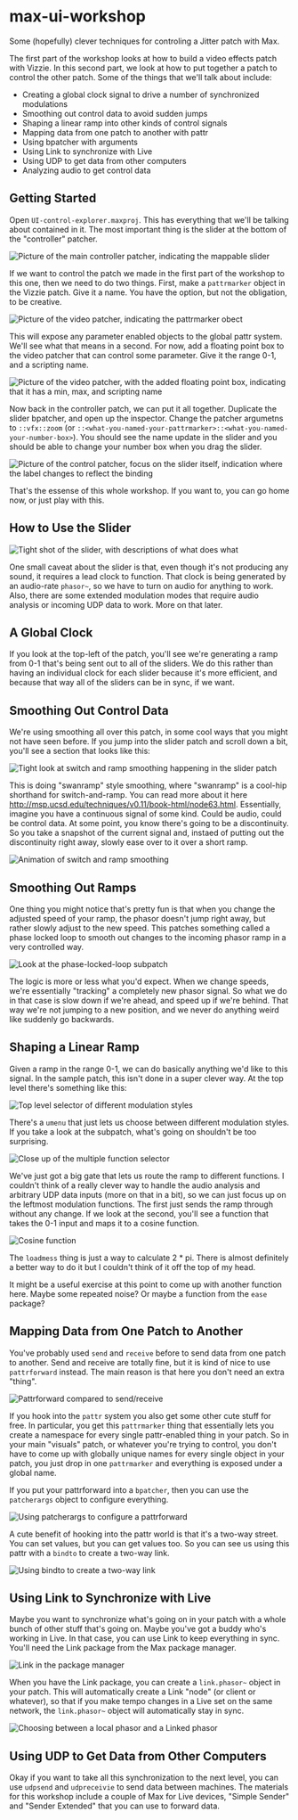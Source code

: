 # max-ui-workshop
Some (hopefully) clever techniques for controling a Jitter patch with Max.

The first part of the workshop looks at how to build a video effects patch with Vizzie. In this second part, we look at how to put together a patch to control the other patch. Some of the things that we'll talk about include:

- Creating a global clock signal to drive a number of synchronized modulations
- Smoothing out control data to avoid sudden jumps
- Shaping a linear ramp into other kinds of control signals
- Mapping data from one patch to another with pattr
- Using bpatcher with arguments
- Using Link to synchronize with Live
- Using UDP to get data from other computers
- Analyzing audio to get control data

## Getting Started

Open `UI-control-explorer.maxproj`. This has everything that we'll be talking about contained in it. The most important thing is the slider at the bottom of the "controller" patcher.

![Picture of the main controller patcher, indicating the mappable slider](./img/workshop-01.png)

If we want to control the patch we made in the first part of the workshop to this one, then we need to do two things. First, make a `pattrmarker` object in the Vizzie patch. Give it a name. You have the option, but not the obligation, to be creative.

![Picture of the video patcher, indicating the pattrmarker obect](./img/workshop-02.png)

This will expose any parameter enabled objects to the global pattr system. We'll see what that means in a second. For now, add a floating point box to the video patcher that can control some parameter. Give it the range 0-1, and a scripting name.

![Picture of the video patcher, with the added floating point box, indicating that it has a min, max, and scripting name](./img/workshop-03.png)

Now back in the controller patch, we can put it all together. Duplicate the slider bpatcher, and open up the inspector. Change the patcher argumetns to `::vfx::zoom` (or `::<what-you-named-your-pattrmarker>::<what-you-named-your-number-box>`). You should see the name update in the slider and you should be able to change your number box when you drag the slider.

![Picture of the control patcher, focus on the slider itself, indication where the label changes to reflect the binding](./img/workshop-04.png)

That's the essense of this whole workshop. If you want to, you can go home now, or just play with this.

## How to Use the Slider

![Tight shot of the slider, with descriptions of what does what](./img/workshop-05.png)

One small caveat about the slider is that, even though it's not producing any sound, it requires a lead clock to function. That clock is being generated by an audio-rate `phasor~`, so we have to turn on audio for anything to work. Also, there are some extended modulation modes that require audio analysis or incoming UDP data to work. More on that later.

## A Global Clock

If you look at the top-left of the patch, you'll see we're generating a ramp from 0-1 that's being sent out to all of the sliders. We do this rather than having an individual clock for each slider because it's more efficient, and because that way all of the sliders can be in sync, if we want.

## Smoothing Out Control Data

We're using smoothing all over this patch, in some cool ways that you might not have seen before. If you jump into the slider patch and scroll down a bit, you'll see a section that looks like this:

![Tight look at switch and ramp smoothing happening in the slider patch](./img/workshop-06.png)

This is doing "swanramp" style smoothing, where "swanramp" is a cool-hip shorthand for switch-and-ramp. You can read more about it here http://msp.ucsd.edu/techniques/v0.11/book-html/node63.html. Essentially, imagine you have a continuous signal of some kind. Could be audio, could be control data. At some point, you know there's going to be a discontinuity. So you take a snapshot of the current signal and, instaed of putting out the discontinuity right away, slowly ease over to it over a short ramp.

![Animation of switch and ramp smoothing](./img/workshop-07.gif)

## Smoothing Out Ramps

One thing you might notice that's pretty fun is that when you change the adjusted speed of your ramp, the phasor doesn't jump right away, but rather slowly adjust to the new speed. This patches something called a phase locked loop to smooth out changes to the incoming phasor ramp in a very controlled way.

![Look at the phase-locked-loop subpatch](./img/workshop-08.png)

The logic is more or less what you'd expect. When we change speeds, we're essentially "tracking" a completely new phasor signal. So what we do in that case is slow down if we're ahead, and speed up if we're behind. That way we're not jumping to a new position, and we never do anything weird like suddenly go backwards.

## Shaping a Linear Ramp

Given a ramp in the range 0-1, we can do basically anything we'd like to this signal. In the sample patch, this isn't done in a super clever way. At the top level there's something like this:

![Top level selector of different modulation styles](./img/workshop-09.png)

There's a `umenu` that just lets us choose between different modulation styles. If you take a look at the subpatch, what's going on shouldn't be too surprising.

![Close up of the multiple function selector](./img/workshop-10.png)

We've just got a big gate that lets us route the ramp to different functions. I couldn't think of a really clever way to handle the audio analysis and arbitrary UDP data inputs (more on that in a bit), so we can just focus up on the leftmost modulation functions. The first just sends the ramp through without any change. If we look at the second, you'll 
see a function that takes the 0-1 input and maps it to a cosine function. 

![Cosine function](./img/workshop-11.png)

The `loadmess` thing is just a way to calculate 2 * pi. There is almost definitely a better way to do it but I couldn't think of it off the top of my head.

It might be a useful exercise at this point to come up with another function here. Maybe some repeated noise? Or maybe a function from the `ease` package?

## Mapping Data from One Patch to Another

You've probably used `send` and `receive` before to send data from one patch to another. Send and receive are totally fine, but it is kind of nice to use `pattrforward` instead. The main reason is that here you don't need an extra "thing". 

![Pattrforward compared to send/receive](./img/workshop-12.png)

If you hook into the `pattr` system you also get some other cute stuff for free. In particular, you get this `pattrmarker` thing that essentially lets you create a namespace for every single pattr-enabled thing in your patch. So in your main "visuals" patch, or whatever you're trying to control, you don't have to come up with globally unique names for every single object in your patch, you just drop in one `pattrmarker` and everything is exposed under a global name.

If you put your pattrforward into a `bpatcher`, then you can use the `patcherargs` object to configure everything. 

![Using patcherargs to configure a pattrforward](./img/workshop-13.png)

A cute benefit of hooking into the pattr world is that it's a two-way street. You can set values, but you can get values too. So you can see us using this pattr with a `bindto` to create a two-way link.

![Using bindto to create a two-way link](./img/workshop-14.png)

## Using Link to Synchronize with Live

Maybe you want to synchronize what's going on in your patch with a whole bunch of other stuff that's going on. Maybe you've got a buddy who's working in Live. In that case, you can use Link to keep everything in sync. You'll need the Link package from the Max package manager.

![Link in the package manager](./img/workshop-15.png)

When you have the Link package, you can create a `link.phasor~` object in your patch. This will automatically create a Link "node" (or client or whatever), so that if you make tempo changes in a Live set on the same network, the `link.phasor~` object will automatically stay in sync.

![Choosing between a local phasor and a Linked phasor](./img/workshop-16.png)

## Using UDP to Get Data from Other Computers

Okay if you want to take all this synchronization to the next level, you can use `udpsend` and `udpreceivie` to send data between machines. The materials for this workshop include a couple of Max for Live devices, "Simple Sender" and "Sender Extended" that you can use to forward data.